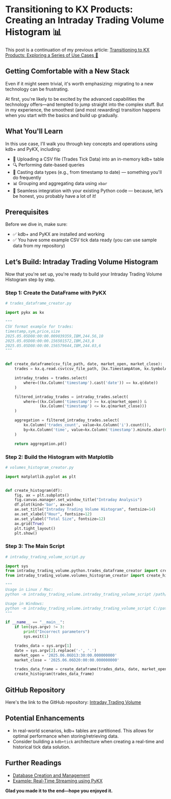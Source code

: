 # Transitioning to KX Products: Creating an Intraday Trading Volume Histogram 📊

This post is a continuation of my previous
article: [Transitioning to KX Products: Exploring a Series of Use Cases 🚀](https://www.linkedin.com/pulse/transitioning-kx-products-exploring-series-use-cases-fabio-gaiera-rfi2f)

## Getting Comfortable with a New Stack

Even if it might seem trivial, it's worth emphasizing: migrating to a new technology can be frustrating.

At first, you're likely to be excited by the advanced capabilities the technology offers—and tempted to jump straight
into the complex stuff. But in my experience, the smoothest (and most rewarding) transition happens when you start with
the basics and build up gradually.

## What You'll Learn

In this use case, I’ll walk you through key concepts and operations using kdb+ and PyKX, including:

- 📂 Uploading a CSV file (Trades Tick Data) into an in-memory kdb+ table
- 🔍 Performing date-based queries
- 🔄 Casting data types (e.g., from timestamp to date) — something you'll do frequently
- 📊 Grouping and aggregating data using `xbar`
- 🐍 Seamless integration with your existing Python code — because, let’s be honest, you probably have a lot of it!

## Prerequisites

Before we dive in, make sure:

- ✅ kdb+ and PyKX are installed and working
- ✅ You have some example CSV tick data ready (you can use sample data from my repository)


## Let’s Build: Intraday Trading Volume Histogram

Now that you're set up, you're ready to build your Intraday Trading Volume Histogram step by step.

### Step 1: Create the DataFrame with PyKX

```python
# trades_dataframe_creator.py

import pykx as kx

"""
CSV format example for trades:
timestamp,sym,price,size
2025.05.05D08:00:00.009039359,IBM,244.56,10
2025.05.05D08:00:00.156501572,IBM,243,8
2025.05.05D08:00:00.156579644,IBM,244.03,6
"""


def create_dataframe(csv_file_path, date, market_open, market_close):
    trades = kx.q.read.csv(csv_file_path, [kx.TimestampAtom, kx.SymbolAtom, kx.FloatAtom, kx.LongAtom])

    intraday_trades = trades.select(
        where=((kx.Column('timestamp').cast('date')) == kx.q(date))
    )

    filtered_intraday_trades = intraday_trades.select(
        where=((kx.Column('timestamp') >= kx.q(market_open)) &
               (kx.Column('timestamp') <= kx.q(market_close)))
    )

    aggregation = filtered_intraday_trades.select(
        kx.Column('trades_count', value=kx.Column('i').count()),
        by=kx.Column('time', value=kx.Column('timestamp').minute.xbar(60))
    )

    return aggregation.pd()
```

### Step 2: Build the Histogram with Matplotlib

```python
# volumes_histogram_creator.py

import matplotlib.pyplot as plt


def create_histogram(df):
    fig, ax = plt.subplots()
    fig.canvas.manager.set_window_title("Intraday Analysis")
    df.plot(kind='bar', ax=ax)
    ax.set_title("Intraday Trading Volume Histogram", fontsize=14)
    ax.set_xlabel("Hour", fontsize=12)
    ax.set_ylabel("Total Size", fontsize=12)
    ax.grid(True)
    plt.tight_layout()
    plt.show()
```

### Step 3: The Main Script

```python
# intraday_trading_volume_script.py

import sys
from intraday_trading_volume.python.trades_dataframe_creator import create_dataframe
from intraday_trading_volume.volumes_histogram_creator import create_histogram

"""
Usage in Linux / Mac:
python -m intraday_trading_volume.intraday_trading_volume_script /path/to/file/trades.csv 2025-06-06

Usage in Windows: 
python -m intraday_trading_volume.intraday_trading_volume_script C:/path/to/file/trades.csv 2025-06-06
"""

if __name__ == "__main__":
    if len(sys.argv) != 3:
        print("Incorrect parameters")
        sys.exit(1)

    trades_data = sys.argv[1]
    date = sys.argv[2].replace('-', '.')
    market_open = '2025.06.06D13:30:00.000000000'
    market_close = '2025.06.06D20:00:00.000000000'

    trades_data_frame = create_dataframe(trades_data, date, market_open, market_close)
    create_histogram(trades_data_frame)
```


## GitHub Repository

Here's the link to the GitHub repository: [Intraday Trading Volume](https://github.com/fabiogaiera/transitioning-to-kx-products/tree/master/intraday_trading_volume)


## Potential Enhancements

- In real-world scenarios, kdb+ tables are partitioned. This allows for optimal performance when storing/retrieving
  data.
- Consider building a `kdb+tick` architecture when creating a real-time and historical tick data solution.


## Further Readings

- [Database Creation and Management](https://code.kx.com/pykx/3.1/examples/db-management.html)
- [Example: Real-Time Streaming using PyKX](https://code.kx.com/pykx/3.1/examples/streaming/index.html)


**Glad you made it to the end—hope you enjoyed it.**
